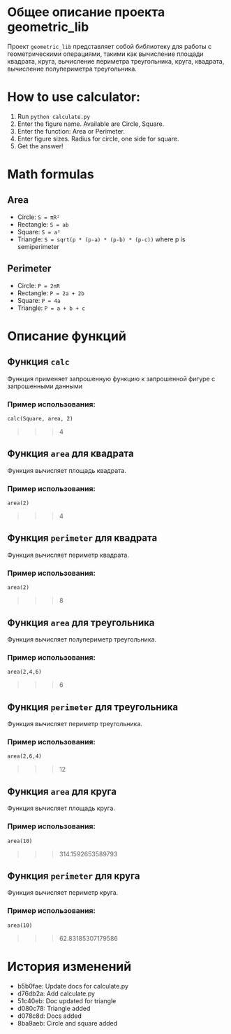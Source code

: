 # Общее описание проекта geometric_lib

Проект `geometric_lib` представляет собой библиотеку для работы с геометрическими операциями, такими как вычисление площади квадрата, круга, вычисление периметра треугольника, круга, квадрата, вычисление полупериметра треугольника.

# How to use calculator:

1. Run `python calculate.py`
2. Enter the figure name. Available are Circle, Square.
3. Enter the function: Area or Perimeter.
4. Enter figure sizes. Radius for circle, one side for square.
5. Get the answer!

# Math formulas

## Area

- Circle: `S = πR²`
- Rectangle: `S = ab`
- Square: `S = a²`
- Triangle: `S = sqrt(p * (p-a) * (p-b) * (p-c))` where p is semiperimeter

## Perimeter

- Circle: `P = 2πR`
- Rectangle: `P = 2a + 2b`
- Square: `P = 4a`
- Triangle: `P = a + b + c`

# Описание функций

## Функция `calc`

Функция применяет запрошенную функцию к запрошенной фигуре с запрошенными данными

### Пример использования:

`calc(Square, area, 2)`
>>> 4

## Функция `area` для квадрата 

Функция вычисляет площадь квадрата.

### Пример использования:

`area(2)`
>>> 4

## Функция `perimeter` для квадрата

Функция вычисляет периметр квадрата.

### Пример использования:

`area(2)`
>>> 8

## Функция `area` для треугольника

Функция вычисляет полупериметр треугольника.

### Пример использования:

`area(2,4,6)`
>>> 6

## Функция `perimeter` для треугольника

Функция вычисляет периметр треугольника.

### Пример использования:

`area(2,6,4)`
>>> 12

## Функция `area` для круга

Функция вычисляет площадь круга.

### Пример использования:

`area(10)`
>>> 314.1592653589793

## Функция `perimeter` для круга

Функция вычисляет периметр круга.

### Пример использования:

`area(10)`
>>> 62.83185307179586

# История изменений

- b5b0fae: Update docs for calculate.py
- d76db2a: Add calculate.py
- 51c40eb: Doc updated for triangle
- d080c78: Triangle added
- d078c8d: Docs added
- 8ba9aeb: Circle and square added
